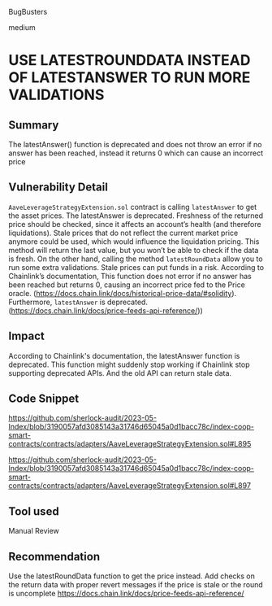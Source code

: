 BugBusters

medium

# USE LATESTROUNDDATA INSTEAD OF LATESTANSWER TO RUN MORE VALIDATIONS

## Summary
The latestAnswer() function is deprecated and does not throw an error if no answer has been reached, instead it returns 0 which can cause an incorrect price

## Vulnerability Detail
`AaveLeverageStrategyExtension.sol` contract is calling `latestAnswer` to get the asset prices. The latestAnswer is deprecated. Freshness of the returned price should be checked, since it affects an account’s health (and therefore liquidations). Stale prices that do not reflect the current market price anymore could be used, which would influence the liquidation pricing. This method will return the last value, but you won’t be able to check if the data is fresh. On the other hand, calling the method `latestRoundData` allow you to run some extra validations. Stale prices can put funds in a risk. According to Chainlink’s documentation, This function does not error if no answer has been reached but returns 0, causing an incorrect price
fed to the Price oracle. (https://docs.chain.link/docs/historical-price-data/#solidity). Furthermore, `latestAnswer` is deprecated.
(https://docs.chain.link/docs/price-feeds-api-reference/))

## Impact
According to Chainlink's documentation, the latestAnswer function is deprecated. This function might suddenly stop working if Chainlink stop supporting deprecated APIs. And the old API can return stale data.

## Code Snippet
https://github.com/sherlock-audit/2023-05-Index/blob/3190057afd3085143a31746d65045a0d1bacc78c/index-coop-smart-contracts/contracts/adapters/AaveLeverageStrategyExtension.sol#L895

https://github.com/sherlock-audit/2023-05-Index/blob/3190057afd3085143a31746d65045a0d1bacc78c/index-coop-smart-contracts/contracts/adapters/AaveLeverageStrategyExtension.sol#L897
## Tool used

Manual Review

## Recommendation
Use the latestRoundData function to get the price instead. Add checks on the return data with proper revert messages if the price is stale or the round is uncomplete
https://docs.chain.link/docs/price-feeds-api-reference/